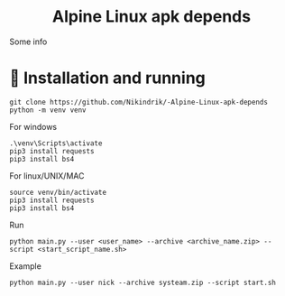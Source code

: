 <h1 align="center"> Alpine Linux apk depends  </h1>
Some info

# 📘 Installation and running

```commandline
git clone https://github.com/Nikindrik/-Alpine-Linux-apk-depends
python -m venv venv
```
For windows
```commandline
.\venv\Scripts\activate
pip3 install requests
pip3 install bs4
```
For linux/UNIX/MAC
```commandline
source venv/bin/activate
pip3 install requests
pip3 install bs4
```
Run
```commandline
python main.py --user <user_name> --archive <archive_name.zip> --script <start_script_name.sh>
```
Example 
```editorconfig
python main.py --user nick --archive systeam.zip --script start.sh
```